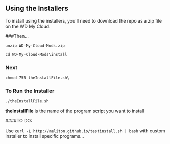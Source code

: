 ## Using the Installers

To install using the installers, you'll need to download the repo as a zip file on the WD My Cloud.

###Then...

`unzip WD-My-Cloud-Mods.zip`

`cd WD-My-Cloud-Mods\install`


### Next

`chmod 755 theInstallFile.sh\`

### To Run the Installer

`./theInstallFile.sh`

**theInstallFile** is the name of the program script you want to install

####TO DO:

Use `curl -L http://meliton.github.io/testinstall.sh | bash` with custom installer to install specific programs...

 
